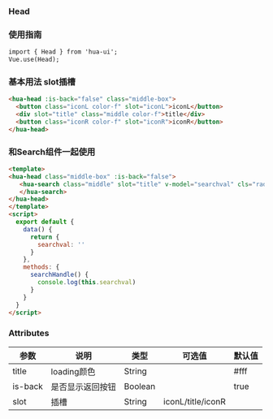 ### Head

### 使用指南
```html
import { Head } from 'hua-ui';
Vue.use(Head);

```
### 基本用法 slot插槽
```html
<hua-head :is-back="false" class="middle-box">
  <button class="iconL color-f" slot="iconL">iconL</button>
  <div slot="title" class="middle color-f">title</div>
  <button class="iconR color-f" slot="iconR">iconR</button>
</hua-head>
```
### 和Search组件一起使用
```html
<template>
<hua-head class="middle-box" :is-back="false">
   <hua-search class="middle" slot="title" v-model="searchval" cls="radius34" v-on:click="searchHandle" placeholder="请输入内容">
   </hua-search>
</hua-head>
</template>
<script>
  export default {
    data() {
      return {
        searchval: ''
      }
    },
    methods: {
      searchHandle() {
        console.log(this.searchval)
      }
    }
  }
</script>
```
### Attributes

| 参数      | 说明    | 类型      | 可选值       | 默认值   |
|---------- |-------- |---------- |-------------  |-------- |
| title  | loading颜色    | String   |    |   #fff |
| is-back  | 是否显示返回按钮    | Boolean   | |   true|
| slot  | 插槽    | String   | iconL/title/iconR |    |
